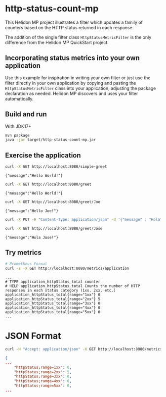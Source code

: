 # http-status-count-mp

This Helidon MP project illustrates a filter which updates a family of counters based on the HTTP status returned in each response.

The addition of the single filter class `HttpStatusMetricFilter` is the only difference from the Helidon MP QuickStart project.

## Incorporating status metrics into your own application
Use this example for inspiration in writing your own filter or just use the filter directly in your own application by copying and pasting the `HttpStatusMetricFilter` class into your application, adjusting the package declaration as needed. Helidon MP discovers and uses your filter automatically.

## Build and run


With JDK17+
```bash
mvn package
java -jar target/http-status-count-mp.jar
```

## Exercise the application
```bash
curl -X GET http://localhost:8080/simple-greet
```
```listing
{"message":"Hello World!"}
```

```bash
curl -X GET http://localhost:8080/greet
```
```listing
{"message":"Hello World!"}
```
```bash
curl -X GET http://localhost:8080/greet/Joe
```
```listing
{"message":"Hello Joe!"}
```
```bash
curl -X PUT -H "Content-Type: application/json" -d '{"message" : "Hola"}' http://localhost:8080/greet/greeting

curl -X GET http://localhost:8080/greet/Jose
```
```listing
{"message":"Hola Jose!"}
```

## Try metrics
```bash
# Prometheus Format
curl -s -X GET http://localhost:8080/metrics/application
```

```listing
...
# TYPE application_httpStatus_total counter
# HELP application_httpStatus_total Counts the number of HTTP responses in each status category (1xx, 2xx, etc.)
application_httpStatus_total{range="1xx"} 0
application_httpStatus_total{range="2xx"} 5
application_httpStatus_total{range="3xx"} 0
application_httpStatus_total{range="4xx"} 0
application_httpStatus_total{range="5xx"} 0
...
```
# JSON Format

```bash
curl -H "Accept: application/json" -X GET http://localhost:8080/metrics
```
```json
{
...
    "httpStatus;range=1xx": 0,
    "httpStatus;range=2xx": 5,
    "httpStatus;range=3xx": 0,
    "httpStatus;range=4xx": 0,
    "httpStatus;range=5xx": 0,
...
